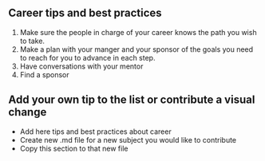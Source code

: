 ## Career tips and best practices

1. Make sure the people in charge of your career knows the path you wish to take.
1. Make a plan with your manger and your sponsor of the goals you need to reach for you to advance in each step.
1. Have conversations with your mentor
1. Find a sponsor

## Add your own tip to the list or contribute a visual change

- Add here tips and best practices about career
- Create new .md file for a new subject you would like to contribute
- Copy this section to that new file
